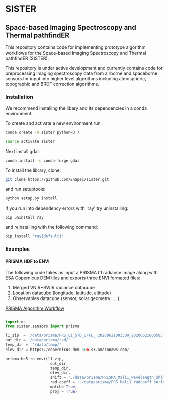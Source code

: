# SISTER
## Space-based Imaging Spectroscopy and Thermal pathfindER

This repository contains code for implementing prototype algorithm workflows
for the Space-based Imaging Spectroscopy and Thermal pathfindER (SISTER).

This repository is under active development and currently contains
code for preprocessing imaging spectroscopy data from airborne and spaceborne
sensors for input into higher level algorithms including atmospheric, topographic
and BRDF correction algorithms.

### Installation
We recommend installing the libary and its dependencies in a conda environment.

To create and activate a new environment run:
```bash
conda create -n sister python=3.7

source activate sister
```

Next install gdal:
```bash
conda install -c conda-forge gdal
```

To install the library, clone:
```bash
git clone https://github.com/EnSpec/sister.git
```
and run setuptools:
```bash
python setup.py install
```

If you run into dependency errors with 'ray' try uninstalling:
```bash
pip uninstall ray
```
and reinstalling with the following command:
```bash
pip install 'ray[default]'
```

### Examples

#### PRISMA HDF to ENVI

The following code takes as input a PRISMA L1 radiance image along with ESA Copernicus DEM tiles and exports
three ENVI formated files:
1. Merged VNIR+SWIR radiance datacube
2. Location datacube (longitude, latitude, altitude)
3. Observables datacube (sensor, solar geometry......)

[PRISMA Algorithm Workflow](https://raw.githubusercontent.com/EnSpec/sister/master/figures/prisma_workflow.svg)

```python

import os
from sister.sensors import prisma

l1_zip  = '/data/prisma/PRS_L1_STD_OFFL_ 20200621003500_20200621003505_0001.zip'
out_dir = '/data/prisma/rad/'
temp_dir =  '/data/temp/'
elev_dir = https://copernicus-dem-30m.s3.amazonaws.com/

prisma.he5_to_envi(l1_zip,
					out_dir,
					temp_dir,
					elev_dir,
					shift = './data/prisma/PRISMA_Mali1_wavelength_shift_surface_smooth.npz',
					rad_coeff = './data/prisma/PRS_Mali1_radcoeff_surface.npz',
					match= True,
					proj = True)

```
